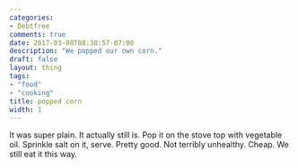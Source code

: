 ```yaml
---
categories:
- Debtfree
comments: true
date: 2017-03-08T08:38:57-07:00
description: "We popped our own corn."
draft: false
layout: thing
tags:
- "food"
- "cooking"
title: popped corn
width: 1
---
```


It was super plain.  It actually still is.  Pop it on the stove top with vegetable oil.  Sprinkle salt on it, serve.  Pretty good.  Not terribly unhealthy.  Cheap.  We still eat it this way.

